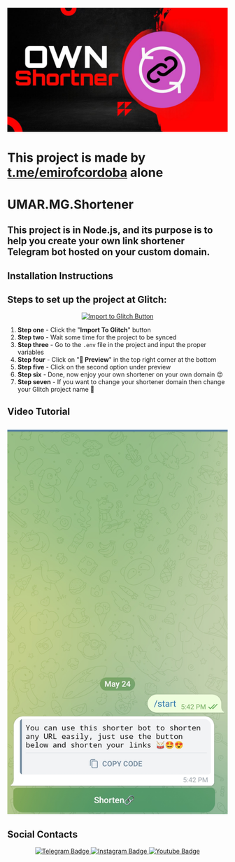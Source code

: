 ![UMAR.MG.Shortener Logo](https://github.com/emirofcordoba/OWN-SHORTENER/blob/main/logo.png)

# **This project is made by [t.me/emirofcordoba](https://t.me/FutureUMGbot) alone**

# **UMAR.MG.Shortener**

## **This project is in Node.js, and its purpose is to help you create your own link shortener Telegram bot hosted on your custom domain.**

## **Installation Instructions**

## **Steps to set up the project at Glitch:**

<p align="center">
  <a href="https://glitch.com/edit/#!/import/git?url=https://github.com/emirofcordoba/OWN-SHORTENER.git">
    <img src="https://img.shields.io/badge/Import%20To%20Glitch-Click%20to%20Import-brightgreen?style=for-the-badge" alt="Import to Glitch Button" width="820" />
  </a>
</p>

1. **Step one** - Click the "**Import To Glitch**" button
2. **Step two** - Wait some time for the project to be synced
3. **Step three** - Go to the `.env` file in the project and input the proper variables
4. **Step four** - Click on "**🔎 Preview**" in the top right corner at the bottom
5. **Step five** - Click on the second option under preview 
6. **Step six** - Done, now enjoy your own shortener on your own domain 😍
7. **Step seven** - If you want to change your shortener domain then change your Glitch project name 📛 
## **Video Tutorial** ##
## **[![Video Tutorial](https://github.com/emirofcordoba/OWN-SHORTENER/blob/main/vid.png)](https://github.com/emirofcordoba/OWN-SHORTENER/blob/main/vid.mp4?raw=true)**

## **Social Contacts**

<p align="center">
  <a href="https://t.me/emirofcordoba">
    <img src="https://img.shields.io/badge/CONTACT-TELEGRAM-blue?style=for-the-badge&logo=telegram" alt="Telegram Badge"/>
  </a>
  <a href="https://instagram.com/emirofcordoba">
    <img src="https://img.shields.io/badge/CONTACT-INSTAGRAM-red?style=for-the-badge&logo=instagram" alt="Instagram Badge"/>
  </a>
  <a href="https://www.youtube.com/@highjacker_kidnapper/about">
    <img src="https://img.shields.io/badge/CONTACT-YOUTUBE-red?style=for-the-badge&logo=youtube" alt="Youtube Badge"/>
  </a>
</p>